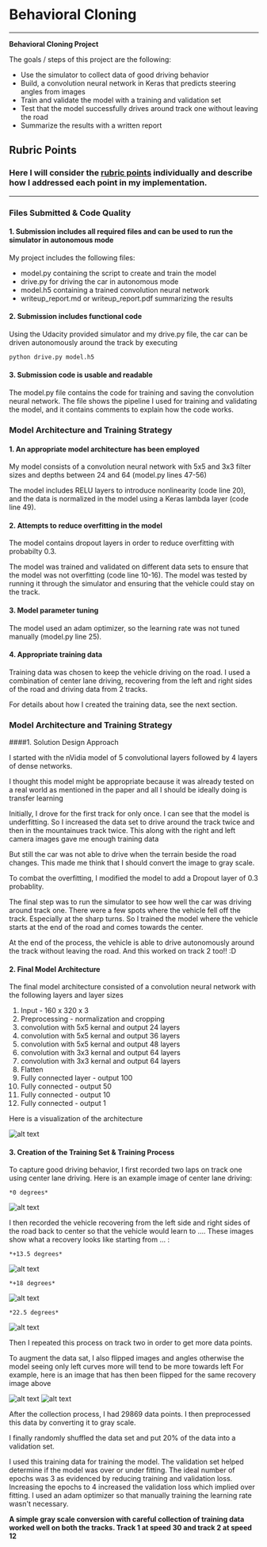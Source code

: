 # **Behavioral Cloning** 
---

**Behavioral Cloning Project**

The goals / steps of this project are the following:
* Use the simulator to collect data of good driving behavior
* Build, a convolution neural network in Keras that predicts steering angles from images
* Train and validate the model with a training and validation set
* Test that the model successfully drives around track one without leaving the road
* Summarize the results with a written report


[//]: # (Image References)

[image1]: ./examples/placeholder.png "Model Visualization"
[image2]: ./examples/placeholder.png "Grayscaling"
[center_ex]: ./imgs/center_ex.jpg "center Image"
[recovery_1]: ./imgs/recovery1.jpg "Recovery Image"
[recovery_2]: ./imgs/recovery2.jpg "Recovery Image"
[recovery_3]: ./imgs/recovery3.jpg "Recovery Image"
[flipped_recovery_1]: ./imgs/flipped_recovery1.jpg "flipped Recovery Image"
[flipped_recovery_2]: ./imgs/flipped_recovery2.jpg "flipped Recovery Image"


## Rubric Points
### Here I will consider the [rubric points](https://review.udacity.com/#!/rubrics/432/view) individually and describe how I addressed each point in my implementation.  

---
### Files Submitted & Code Quality

#### 1. Submission includes all required files and can be used to run the simulator in autonomous mode

My project includes the following files:
* model.py containing the script to create and train the model
* drive.py for driving the car in autonomous mode
* model.h5 containing a trained convolution neural network 
* writeup_report.md or writeup_report.pdf summarizing the results

#### 2. Submission includes functional code
Using the Udacity provided simulator and my drive.py file, the car can be driven autonomously around the track by executing 
```sh
python drive.py model.h5
```

#### 3. Submission code is usable and readable

The model.py file contains the code for training and saving the convolution neural network. The file shows the pipeline I used for training and validating the model, and it contains comments to explain how the code works.

### Model Architecture and Training Strategy

#### 1. An appropriate model architecture has been employed

My model consists of a convolution neural network with 5x5 and 3x3 filter sizes and depths between 24 and 64 (model.py lines 47-56) 

The model includes RELU layers to introduce nonlinearity (code line 20), and the data is normalized in the model using a Keras lambda layer (code line 49). 

#### 2. Attempts to reduce overfitting in the model

The model contains dropout layers in order to reduce overfitting with probabilty 0.3. 

The model was trained and validated on different data sets to ensure that the model was not overfitting (code line 10-16). The model was tested by running it through the simulator and ensuring that the vehicle could stay on the track.

#### 3. Model parameter tuning

The model used an adam optimizer, so the learning rate was not tuned manually (model.py line 25).

#### 4. Appropriate training data

Training data was chosen to keep the vehicle driving on the road. I used a combination of center lane driving, recovering from the left and right sides of the road and driving data from 2 tracks.

For details about how I created the training data, see the next section. 

### Model Architecture and Training Strategy

####1. Solution Design Approach

I started with the nVidia model of 5 convolutional layers followed by 4 layers of dense networks.

I thought this model might be appropriate because it was already tested on a real world as mentioned in the paper and all I should be ideally doing is transfer learning

Initially,  I drove for the first track for only once. I can see that the model is underfitting. So I increased the data set to drive around the track twice and then in the mountainues track twice. This along with the right and left camera images gave me enough training data 

But still the car was not able to drive when the terrain beside the road changes. This made me think that I should convert the image to gray scale.

To combat the overfitting, I modified the model to add a Dropout layer of 0.3 probablity.

The final step was to run the simulator to see how well the car was driving around track one. There were a few spots where the vehicle fell off the track. Especially at the sharp turns. So I trained the model where the vehicle starts at the end of the road and comes towards the center.  

At the end of the process, the vehicle is able to drive autonomously around the track without leaving the road. And this worked on track 2 too!! :D 

#### 2. Final Model Architecture

The final model architecture consisted of a convolution neural network with the following layers and layer sizes

1. Input - 160 x 320 x 3
2. Preprocessing - normalization and cropping
3. convolution with 5x5 kernal and output 24 layers
4. convolution with 5x5 kernal and output 36 layers
5. convolution with 5x5 kernal and output 48 layers
6. convolution with 3x3 kernal and output 64 layers
7. convolution with 3x3 kernal and output 64 layers
8. Flatten
9. Fully connected layer - output 100
10. Fully connected - output 50 
11. Fully connected - output 10
12. Fully connected - output 1

Here is a visualization of the architecture

![alt text][image1]

#### 3. Creation of the Training Set & Training Process

To capture good driving behavior, I first recorded two laps on track one using center lane driving. Here is an example image of center lane driving:

`*0 degrees*`

![alt text][center_ex]

I then recorded the vehicle recovering from the left side and right sides of the road back to center so that the vehicle would learn to .... These images show what a recovery looks like starting from ... :

`*+13.5 degrees* `

![alt text][recovery_1] 

`*+18 degrees*`

![alt text][recovery_2]

`*22.5 degrees*`

![alt text][recovery_3]

Then I repeated this process on track two in order to get more data points.

To augment the data sat, I also flipped images and angles otherwise the model seeing only left curves more will tend to be more towards left For example, here is an image that has then been flipped for the same recovery image above

![alt text][flipped_recovery_1]
![alt text][flipped_recovery_2]


After the collection process, I had 29869 data points. I then preprocessed this data by converting it to gray scale.


I finally randomly shuffled the data set and put 20% of the data into a validation set. 

I used this training data for training the model. The validation set helped determine if the model was over or under fitting. The ideal number of epochs was 3 as evidenced by reducing training and validation loss. Increasing the epochs to 4 increased the validation loss which implied over fitting. I used an adam optimizer so that manually training the learning rate wasn't necessary.

**A simple gray scale conversion with careful collection of training data worked well on both the tracks. Track 1 at speed 30 and track 2 at speed 12**
